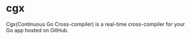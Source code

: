 # cgx
Cgx(Continuous Go Cross-compiler) is a real-time cross-compiler for your Go app hosted on GitHub.
